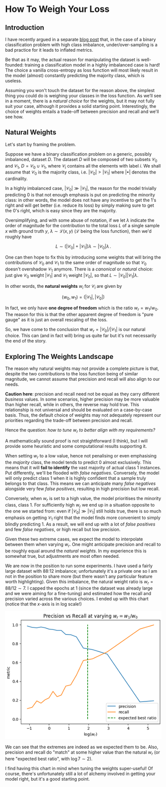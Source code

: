 # How To Weigh Your Loss

## Introduction

I have recently argued in a separate [blog post](https://giacomopiccinini.github.io/2024/10/21/imbalanced-datasets-should-stay-imbalanced.html) that, in the case of a binary classification problem with high class imbalance, under/over-sampling is a bad practice for it leads to inflated metrics. 

Be that as it may, the actual reason for manipulating the dataset is well-founded: training a classification model in a highly imbalanced case is hard! The choice a vanilla cross-entropy as loss function will most likely result in the model (almost) constantly predicting the majority class, which is useless. 

Assuming you won't touch the dataset for the reason above, the simplest thing you could do is weighing your classes in the loss function. As we’ll see in a moment, there is a *natural choice* for the weights, but it may not fully suit your case, although it provides a solid starting point. Interestingly, the choice of weights entails a trade-off between precision and recall and we'll see how.

## Natural Weights

Let's start by framing the problem. 

Suppose we have a binary classification problem on a generic, possibly imbalanced, dataset $D$. The dataset $D$ will be composed of two subsets $\mathcal{C}_0$ and $\mathcal{C}_1$, $D = \mathcal{C}_0 \cup \mathcal{C}_1$, where $\mathcal{C}_i$ contains all the elements with label $i$. We shall assume that $\mathcal{C}_0$ is the majority class, i.e. $|\mathcal{C}_0| > |\mathcal{C}_1|$ where $|\bullet|$ denotes the cardinality.

In a highly imbalanced case, $|\mathcal{C}_0| \gg |\mathcal{C}_1|$, the reason for the model trivially predicting 0 is that not enough emphasis is put on predicting the minority class: in other words, the model does not have any incentive to get the 1's right and will get better (i.e. reduce its loss) by simply making sure to get the 0's right, which is easy since they are the majority. 

Oversimplifying, and with some abuse of notation, if we let $\lambda$ indicate the order of magnitude for the contribution to the total loss $L$ of a single sample $x$ with ground truth $y$, $\lambda \sim \mathcal{L}(x, y)$ ($\mathcal{L}$ being the loss function), then we'd roughly have

$$
L \sim (|\mathcal{C}_0| + |\mathcal{C}_1|) \lambda \sim |\mathcal{C}_0| \lambda \, .
$$

One can then hope to fix this by introducing some weights that will bring the contributions of $\mathcal{C}_0$ and $\mathcal{C}_1$ to the same order of magnitude so that $\mathcal{C}_0$ doesn't overshadow $\mathcal{C}_1$ anymore. There is a *canonical* or *natural* choice: just give $\mathcal{C}_0$ weight $|\mathcal{C}_1|$ and $\mathcal{C}_1$ weight $|\mathcal{C}_0|$, so that $L \sim |\mathcal{C}_0||\mathcal{C}_1| \lambda$. 

In other words, the **natural weights** $w_i$ for $\mathcal{C}_i$ are given by

$$
(w_0, w_1) = (|\mathcal{C}_1|, |\mathcal{C}_0|)
$$

In fact, we only have **one degree of freedom** which is the ratio $w_r = w_1/w_0$. The reason for this is that the other apparent degree of freedom is "pure gauge" as it is just an overall rescaling of the loss. 

So, we have come to the conclusion that $w_r= |\mathcal{C}_0| / |\mathcal{C}_1|$ is our natural choice. This can (and in fact will) bring us quite far but it's not necessarily the end of the story.

## Exploring The Weights Landscape

The reason why natural weights may not provide a complete picture is that, despite the two contributions to the loss function being of similar magnitude, we cannot assume that precision and recall will also align to our needs. 

**Caution here**: precision and recall need not be equal as they carry different *business* values. In some scenarios, higher precision may be more valuable than higher recall, while in others, the reverse may hold true. This relationship is not universal and should be evaluated on a case-by-case basis. Thus, the default choice of weights may not adequately represent our priorities regarding the trade-off between precision and recall. 

Hence the question: *how to tune $w_r$ to better align with my requirements?*

A mathematically sound proof is not straightforward (I think), but I will provide some heuristic and some computational results supporting it.

When setting $w_r$ to a low value, hence not penalising or even emphasising the *majority* class, the model tends to predict 0 almost exclusively. This means that it will **fail to identify** the vast majority of actual class 1 instances. Put differently, we'll be flooded with *false negatives*. Conversely, the model will only predict class 1 when it is highly confident that a sample truly belongs to that class. This means we can anticipate many *false negatives* alongside very few *false positives*, resulting in high precision but low recall.

Conversely, when $w_r$ is set to a high value, the model prioritises the minority class, class 1. For sufficiently high $w_r$ we end up in a situation opposite to the one we started from: even if $|\mathcal{C}_0| \gg |\mathcal{C}_1|$ still holds true, there is so much emphasis on getting $\mathcal{C}_1$ right that the model finds more convenient to simply blindly predicting 1. As a result, we will end up with a lot of *false positives* and few *false negatives*, or high recall but low precision.

Given these two extreme cases, we expect the model to interpolate between them when varying $w_r$. One might anticipate precision and recall to be roughly equal around the *natural weights*. In my experience this is somewhat true, but adjustments are most often needed. 

We are now in the position to run some experiments. I have used a fairly large dataset with 88:12 imbalance; unfortunately it's a private one so I am not in the position to share more (but there wasn't any particular feature worth highlighting). Given this imbalance, the natural weight ratio is $w_r = 88/12 \sim 7$. I capped the epochs at 1 (since the dataset was already large and we were aiming for a fine-tuning) and estimated how the recall and precision varied across the various choices. I ended up with this chart (notice that the $x$-axis is in log scale!)


![Chart](/assets/images/precision-vs-recall.png)

We can see that the extremes are indeed as we expected them to be. Also, precision and recall do "match" at some higher value than the natural $w_r$ (or here "expected best ratio", with $\log 7 \sim 2$). 

I find having this chart in mind when tuning the weights super-useful! Of course, there's unfortunately still a lot of alchemy involved in getting your model right, but it's a good starting point.